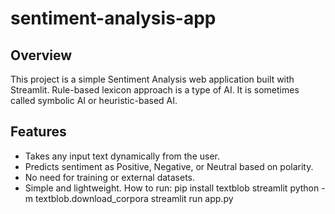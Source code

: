 # sentiment-analysis-app
## Overview

This project is a simple Sentiment Analysis web application built with Streamlit.
Rule-based lexicon approach is a type of AI.
It is sometimes called symbolic AI or heuristic-based AI.

## Features

- Takes any input text dynamically from the user.
- Predicts sentiment as Positive, Negative, or Neutral based on polarity.
- No need for training or external datasets.
- Simple and lightweight.
How to run:
pip install textblob streamlit
python -m textblob.download_corpora
streamlit run app.py
